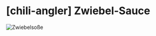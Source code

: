 # \[chili-angler\] Zwiebel-Sauce



![Zwiebelso&#xDF;e](https://farm8.staticflickr.com/7834/45881824364_e6e8c39914_b.jpg)

